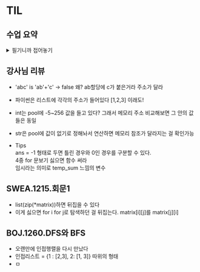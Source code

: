 # TIL
## 수업 요약
<details>
<summary>필기니까 접어놓기</summary>

<!-- summary 아래 한칸 공백 두어야함 -->

## STRING
### 문자의 표현
- 문자를 저장하기 위해 숫자에 대응시킨다
- 영어는 대소문자 합쳐 52자니까 6비트(64)면 표현 가능하다. 이를 코드체계라고 한다.
- 네트워크가 발전 되기 전엔 지역별로 코드체계를 정해놨다 하지만 네트워크의 발전으로 정보를 주고 받게 되면서 문제가 생겼다
- 그래서 표준안이 등장했다 1967년 미국 ASCII(American Standard Code for Information Interchange)
- 7-bit로 128문자 표현 가능하고 출력 불가능한 제어 문자들과 공백을 비롯한 95개의 출력 가능 문자들로 이루어져있다

- 아스키코드  
  ![image](https://github.com/user-attachments/assets/9000124f-987b-4abb-aec9-fbf11838d622)

- 확장 아스키는 8-bit 즉 1Byte를 전부 사용하면서 추가적인 문자를 표현할 수 있다.  
  컴퓨터 생산자와 SW개발자가 여러 문자에 할당 가능하도록 하고 있다.   
  이런 경우 컴퓨터 사이에 교환되지 못한다.  
  그러므로 프로그램 컴퓨터 프린터가 그것을 해독가능하게 설계되어 있어야만 올바르게 해독된다.

- 예시  
  ![제목 없음-1](https://github.com/user-attachments/assets/210fe03e-059a-4647-87a3-b7cb407cfbf7)

- 오늘날 대부분은 ASCII형식을 사용하고 각 국가들은 자국의 문자를 표현하기 위하여 코드체계를 만들어 사용하게 되었다.

- 국가간에 정보를 주고 받을 때 문제가 발생했다. 그래서 다국어 처리를 위해 표준을 마련했고 이를 **유니코드** 라고 한다.

- 유니코드의 일부
  ![제목 없음4-1](https://github.com/user-attachments/assets/64cbfdef-50c7-4d4a-b4c1-3aa50a76eb7b)


- 유니코드도 다시 Character Set으로 분류된다.
  - UCS-2(Universal Character Set 2), UCS-4(Universal Character Set 4)
  - 유니코드를 저장하는 변수의 크기를 정의
  - 바이트 순서에 대해서 표준화하지 못해서 적당한 외부 인코딩이 필요하게 되었다

- 메모리 한 칸이 1Byte

- big-endian, little-endian?
  높은 자리를 먼저 쓸거냐 낮은 자리를 먼저 쓸거냐
  ![image-1](https://github.com/user-attachments/assets/cc615104-83fb-4dcf-80c3-b388616c6947)


- 유니코드 인코딩 (UTF:Unicode Transformation Format)
  
  - 가변이 되는 크기로 저장함

  - UTF-8(in web)
    MIN:8bit MAX:32bit(1Byte*4)

  - UTF-16(in windows, java)
    MIN:16bit MAX:32bit(2Byte*2)

  - UTF-32(in unix)
    MIN:32bit MAX:32bit(4Byte*1)

CRLF? UTF-8 4 spaces

### String 문자열

- 문자열의 분류

  ![image-2](https://github.com/user-attachments/assets/df70579b-ac8a-40a7-9f49-12b711fdeada)

  java 문자열 = Length controlled   
  c언어 문자열 = Delimited

- java에서 String 클래스에 대한 메모리 배치 예  
기본적으로 객체 데이터 외에도 4가지의 필드들이 포함되어있다.   
hash값(hash), 문자열의 길이(count), 문자열 데이터의 시작점(offset), 실제 문자열 배열에 대한 참조(value)
![image-3](https://github.com/user-attachments/assets/6a6dd714-7011-4b44-b622-b51d9b2e49c3)


- java에서의 문자열 처리
  - 문자열 데이터를 저장, 처리해주는 클래스를 제공
  - String 클래스를 사용
  - 문자열 처리 연산을 연산자, 메소드로 제공


- C언어에서 문자열 처리
  - 문자들의 배열 형태로 구현된 응용 자료형
  - 문자배열에 문자열 저장할 때 항상 마지막에 끝을 표현하는 널문자 '\0'를 넣어줘야 한다.
  - 문자열 처리 연산을 함수형태로 제공
    strlen(),strcpy()...

- s1 = list(input())과 s2 = input()의 차이?   
  s2는 인덱스로 접근해 변경 불가능

- Python에서의 문자열 처리
  - char 타입 없음
  - 텍스트 데이터의 취급방법이 통일
  - 문자열 기호   
   ',",''',"""   
    +:연결(Concatenation) - 이어 붙여주는 역할  
    *:반복 - 문자열이 반복
  - 문자열은 시퀀스 자료형, 시퀀스의 인덱싱 슬라이싱 사용 가능
  - 메소드 replace(), split(), isalpha(), fin()
  - Imuutable = 튜플처럼 요소 값 변경 불가능

- C,java와의 차이점?
  - C는 아스키 코드로 저장
  - java는 유니코드(UTF16, 2byte)로 저장
  - 파이썬은 유니코드(UTF8)로 저장

- 문자열 뒤집기
  - 새로운 빈 문자열 만들어서 원본 뒤에서부터 읽기
  - 자기 문자열에서 뒤집기
    - 문자열 길이//2만큼 반복, 양 끝을 교환하면서 들어가기 
    ```python
    for i in range(N//2):
      txt[i], txt[N-1-i] = txt[N-1-i], txt[i]
    ```
  - list로 바꾸고 s.reverse(), s=''.join(s) 로도 구현 가능
  - s[::-1]

- swea.1215.회문
  ```python
  N = int(input())
  txt = input()
  total =0

  for j in range(8-N+1): #회문을 확인하는 구간의 첫글자 인덱스
    for k in range(N//2):
      if txt[j+k] != txt[j+N-1-k]:
        break # 비교 글자가 다르면 현재 구간 중지
    else: #회문이면
      total += 1
    
  ```
### 문자열 연산

- 문자열 비교
  - C는 strcmp()함수를 제공
  - java는 equals() 메소드 
    - java는 == 연산할 경우 메모리 참조가 같은지지 묻는 것
  - Python에서는 == 연산자
    - is 연산은 메모리 참조가 같은지 묻는 것
    - == 연산자는 내부적으로 특수 메서드__eq__()를 호출한다
  - 문자열 비교함수 만들기
  - s1이 s2보다 사전 순서상 앞서면 -1
  - s1이 s2보다 사전 순서상 나중이면 1 리턴
  ```python
  def my_stcmp(s1, s2):
    if s1<s2:
      return -1
    elif s1>s2:
      return 1
    else:
      return 0
  ```
  - ord()로 사전(아스키코드)의 순서를 확인가능능

- 문자열 숫자를 정수로 변환하기
  - C에서는 atoi()함수를 제공, 역으로는 itoa()
  - java에서는 숫자 클래스의 parse 메소드를 제공한다
    - 예 : Inetger.parseInt(String)
    - 역함수로는 toString() 메소드를 제공한다.
  - 파이썬에서는 숫자와 문자 변환 함수를 제공한다
    - int('123'), str(123), repr(123), int('A', 16):16진수로 이해하고 해석해달라
  - 참고 : int()와 같은 atoi()함수 만들기
  ```python
  def atoi(s):
    i = 0
    for x in s:
      i = i*10 +ord(x)-ord('0') #돌면서 계속 밀기
    return i
  ```

</details>


## 강사님 리뷰

- 'abc' is 'ab'+'c' -> false 왜? ab할당에 c가 붙은거라 주소가 달라

- 파이썬은 리스트에 각각의 주소가 들어있다 [1,2,3] 이래도!

- int는 pool에 -5~256 값을 들고 있다? 그래서 메모리 주소 비교해보면 그 안의 값들은 동일

- str은 pool에 값이 없기로 정해놔서 연산하면 메모리 참조가 달라지는 걸 확인가능

- Tips   
  ans = -1 형태로 두면 틀린 경우와 0인 경우를 구분할 수 있다.  
  4중 for 문보기 싫으면 함수 써라  
  임시라는 의미로 temp_sum 느낌의 변수  
  

## SWEA.1215.회문1
- list(zip(*matrix))하면 뒤집을 수 있다
- 이게 싫으면 for i for j로 탐색하던 걸 뒤집는다. matrix[i][j]를 matrix[j][i]

## BOJ.1260.DFS와 BFS
- 오랜만에 인접행렬을 다시 만났다
- 인접리스트 = {1 : [2,3], 2: [1, 3]} 따위의 형태
- ㅁ
